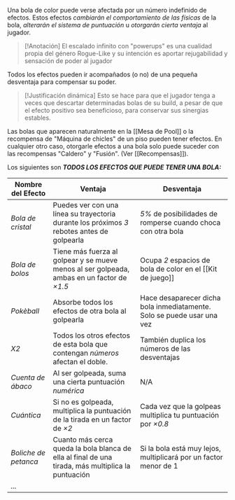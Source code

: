 Una bola de color puede verse afectada por un número indefinido de efectos. Estos efectos *cambiarán el comportamiento de las físicas* de la bola, *alterarán el sistema de puntuación* u *otorgarán cierta ventaja* al jugador.

>[!Anotación]
>El escalado infinito con "powerups" es una cualidad propia del género Rogue-Like y su intención es aportar rejugabilidad y sensación de poder al jugador 

Todos los efectos pueden ir acompañados (o no) de una pequeña desventaja para compensar su poder. 

>[!Justificación dinámica]
>Esto se hace para que el jugador tenga a veces que descartar determinadas bolas de su build, a pesar de que el efecto positivo sea beneficioso, para conservar sus sinergias estables.

Las bolas que aparecen naturalmente en la [[Mesa de Pool]] o la recompensa de "Máquina de chicles" de un piso pueden tener efectos. 
En cualquier otro caso, otorgarle efectos a una bola solo puede suceder con las recompensas "Caldero" y "Fusión". (Ver [[Recompensas]]).

Los siguientes son ***TODOS LOS EFECTOS QUE PUEDE TENER UNA BOLA:***

| **Nombre del Efecto** | **Ventaja**                                                                                        | **Desventaja**                                                         |
| --------------------- | -------------------------------------------------------------------------------------------------- | ---------------------------------------------------------------------- |
| *Bola de cristal*     | Puedes ver con una línea su trayectoria durante los próximos *3* rebotes antes de golpearla        | *5%* de posibilidades de romperse cuando choca con otra bola           |
| *Bola de bolos*       | Tiene más fuerza al golpear y se mueve menos al ser golpeada, ambas en un factor de *$\times1.5$*  | Ocupa *2* espacios de bola de color en el [[Kit de juego]]             |
| *Pokèball*            | Absorbe todos los efectos de otra bola al golpearla                                                | Hace desaparecer dicha bola inmediatamente. Solo se puede usar una vez |
| *X2*                  | Todos los otros efectos de esta bola que contengan *números* afectan el doble.                     | También duplica los números de las desventajas                         |
| *Cuenta de ábaco*     | Al ser golpeada, suma una cierta puntuación *numérica*                                             | N/A                                                                    |
| *Cuántica*            | Si no es golpeada, multiplica la puntuación de la tirada en un factor de *$\times2$*               | Cada vez que la golpeas multiplica tu puntuación por *$\times0.8$*     |
| *Boliche de petanca*  | Cuanto más cerca queda la bola blanca de ella al final de una tirada, más multiplica la puntuación | Si la bola está muy lejos, multiplicará por un factor menor de 1       |
| *...*                 |                                                                                                    |                                                                        |
